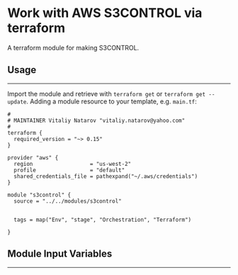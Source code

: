 # Work with AWS S3CONTROL via terraform

A terraform module for making S3CONTROL.


## Usage
----------------------
Import the module and retrieve with ```terraform get``` or ```terraform get --update```. Adding a module resource to your template, e.g. `main.tf`:

```
#
# MAINTAINER Vitaliy Natarov "vitaliy.natarov@yahoo.com"
#
terraform {
  required_version = "~> 0.15"
}

provider "aws" {
  region                  = "us-west-2"
  profile                 = "default"
  shared_credentials_file = pathexpand("~/.aws/credentials")
}

module "s3control" {
  source = "../../modules/s3control"


  tags = map("Env", "stage", "Orchestration", "Terraform")

}
```

## Module Input Variables
----------------------
